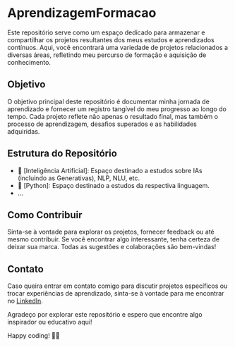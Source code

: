 # AprendizagemFormacao

Este repositório serve como um espaço dedicado para armazenar e compartilhar os projetos resultantes dos meus estudos e aprendizados contínuos. Aqui, você encontrará uma variedade de projetos relacionados a diversas áreas, refletindo meu percurso de formação e aquisição de conhecimento.

## Objetivo

O objetivo principal deste repositório é documentar minha jornada de aprendizado e fornecer um registro tangível do meu progresso ao longo do tempo. Cada projeto reflete não apenas o resultado final, mas também o processo de aprendizagem, desafios superados e as habilidades adquiridas.

## Estrutura do Repositório

- 📂 [Inteligência Artificial]: Espaço destinado a estudos sobre IAs (incluindo as Generativas), NLP, NLU, etc.
- 📂 [Python]: Espaço destinado a estudos da respectiva linguagem.
- ...

## Como Contribuir

Sinta-se à vontade para explorar os projetos, fornecer feedback ou até mesmo contribuir. Se você encontrar algo interessante, tenha certeza de deixar sua marca. Todas as sugestões e colaborações são bem-vindas!

## Contato

Caso queira entrar em contato comigo para discutir projetos específicos ou trocar experiências de aprendizado, sinta-se à vontade para me encontrar no [LinkedIn](https://www.linkedin.com/in/italobmnogueira).

Agradeço por explorar este repositório e espero que encontre algo inspirador ou educativo aqui!

Happy coding! 🚀✨
